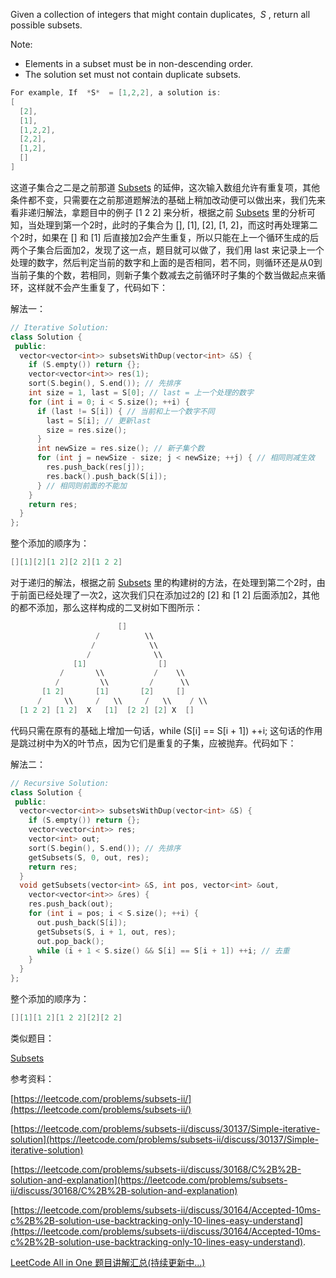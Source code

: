 Given a collection of integers that might contain duplicates,  _S_ , return all possible subsets.

Note:

- Elements in a subset must be in non-descending order.
- The solution set must not contain duplicate subsets.

```cpp
For example, If  *S*  = [1,2,2], a solution is:
[
  [2],
  [1],
  [1,2,2],
  [2,2],
  [1,2],
  []
]
```

这道子集合之二是之前那道 [Subsets](http://www.cnblogs.com/grandyang/p/4309345.html) 的延伸，这次输入数组允许有重复项，其他条件都不变，只需要在之前那道题解法的基础上稍加改动便可以做出来，我们先来看非递归解法，拿题目中的例子 \[1 2 2\] 来分析，根据之前 [Subsets](http://www.cnblogs.com/grandyang/p/4309345.html) 里的分析可知，当处理到第一个2时，此时的子集合为 \[\], \[1\], \[2\], \[1, 2\]，而这时再处理第二个2时，如果在 \[\] 和 \[1\] 后直接加2会产生重复，所以只能在上一个循环生成的后两个子集合后面加2，发现了这一点，题目就可以做了，我们用 last 来记录上一个处理的数字，然后判定当前的数字和上面的是否相同，若不同，则循环还是从0到当前子集的个数，若相同，则新子集个数减去之前循环时子集的个数当做起点来循环，这样就不会产生重复了，代码如下：

解法一：

```cpp
// Iterative Solution:
class Solution {
 public:
  vector<vector<int>> subsetsWithDup(vector<int> &S) {
    if (S.empty()) return {};
    vector<vector<int>> res(1);
    sort(S.begin(), S.end()); // 先排序
    int size = 1, last = S[0]; // last = 上一个处理的数字
    for (int i = 0; i < S.size(); ++i) {
      if (last != S[i]) { // 当前和上一个数字不同
        last = S[i]; // 更新last
        size = res.size();
      }
      int newSize = res.size(); // 新子集个数
      for (int j = newSize - size; j < newSize; ++j) { // 相同则减生效
        res.push_back(res[j]);
        res.back().push_back(S[i]);
      } // 相同则前面的不能加
    }
    return res;
  }
};
```

整个添加的顺序为：

```cpp
[][1][2][1 2][2 2][1 2 2]
```

对于递归的解法，根据之前 [Subsets](http://www.cnblogs.com/grandyang/p/4309345.html) 里的构建树的方法，在处理到第二个2时，由于前面已经处理了一次2，这次我们只在添加过2的 \[2\] 和 \[1 2\] 后面添加2，其他的都不添加，那么这样构成的二叉树如下图所示：

```cpp
                        []        
                   /          \\        
                  /            \\     
                 /              \\
              [1]                []
           /       \\           /    \\
          /         \\         /      \\        
       [1 2]       [1]       [2]     []
      /     \\     /   \\     /   \\    / \\
  [1 2 2] [1 2]  X   [1]  [2 2] [2] X  []
```

代码只需在原有的基础上增加一句话，while (S\[i\] == S\[i + 1\]) ++i; 这句话的作用是跳过树中为X的叶节点，因为它们是重复的子集，应被抛弃。代码如下：

解法二：

```cpp
// Recursive Solution:
class Solution {
 public:
  vector<vector<int>> subsetsWithDup(vector<int> &S) {
    if (S.empty()) return {};
    vector<vector<int>> res;
    vector<int> out;
    sort(S.begin(), S.end()); // 先排序
    getSubsets(S, 0, out, res);
    return res;
  }
  void getSubsets(vector<int> &S, int pos, vector<int> &out,
    vector<vector<int>> &res) {
    res.push_back(out);
    for (int i = pos; i < S.size(); ++i) {
      out.push_back(S[i]);
      getSubsets(S, i + 1, out, res);
      out.pop_back();
      while (i + 1 < S.size() && S[i] == S[i + 1]) ++i; // 去重
    }
  }
};
```

整个添加的顺序为：

```cpp
[][1][1 2][1 2 2][2][2 2]
```

类似题目：

[Subsets](http://www.cnblogs.com/grandyang/p/4309345.html)

参考资料：

[https://leetcode.com/problems/subsets-ii/](https://leetcode.com/problems/subsets-ii/)

[https://leetcode.com/problems/subsets-ii/discuss/30137/Simple-iterative-solution](https://leetcode.com/problems/subsets-ii/discuss/30137/Simple-iterative-solution)

[https://leetcode.com/problems/subsets-ii/discuss/30168/C%2B%2B-solution-and-explanation](https://leetcode.com/problems/subsets-ii/discuss/30168/C%2B%2B-solution-and-explanation)

[https://leetcode.com/problems/subsets-ii/discuss/30164/Accepted-10ms-c%2B%2B-solution-use-backtracking-only-10-lines-easy-understand](https://leetcode.com/problems/subsets-ii/discuss/30164/Accepted-10ms-c%2B%2B-solution-use-backtracking-only-10-lines-easy-understand).

[LeetCode All in One 题目讲解汇总(持续更新中...)](http://www.cnblogs.com/grandyang/p/4606334.html)
